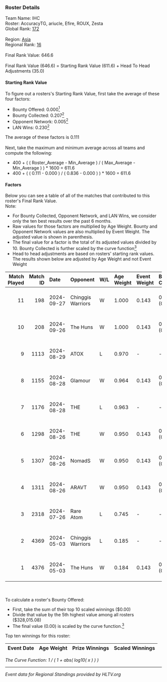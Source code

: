 ### Roster Details<br />
Team Name: IHC<br />
Roster: AccuracyTG, ariucle, Efire, ROUX, Zesta<br />
Global Rank: [172](../../standings_global_2024_10_02.md)<br />
<br />
Region: [Asia]( ../../standings_asia_2024_10_02.md)<br />
Regional Rank: [16]( ../../standings_asia_2024_10_02.md)<br />
<br />
Final Rank Value:  646.6<br />
<br />
Final Rank Value (646.6) = Starting Rank Value (611.6) + Head To Head Adjustments (35.0)<br />

#### Starting Rank Value<br />
To figure out a rosters's Starting Rank Value, first take the average of these four factors:<br />
- Bounty Offered: 0.000[<sup>1</sup>](#table2)
- Bounty Collected: 0.207[<sup>2</sup>](#table1)
- Opponent Network: 0.005[<sup>2</sup>](#table1)
- LAN Wins: 0.230[<sup>2</sup>](#table1)

The average of these factors is 0.111<br />
<br />
Next, take the maximum and minimum average across all teams and compute the following:<br />
- 400 + ( ( Roster_Average - Min_Average ) / ( Max_Average - Min_Average ) ) * 1600 = 611.6
- 400 + ( ( 0.111 - 0.000 ) / ( 0.836 - 0.000 ) ) * 1600 = 611.6


#### Factors<br />
Below you can see a table of all of the matches that contributed to this roster's Final Rank Value.<br />
Note:<br />

- For Bounty Collected, Opponent Network, and LAN Wins, we consider only the ten best results over the past 6 months.
- Raw values for those factors are multiplied by Age Weight. Bounty and Opponent Network values are also multiplied by Event Weight. The adjusted value is shown in parenthesis.
- The final value for a factor is the total of its adjusted values divided by 10. Bounty Collected is further scaled by the curve function[<sup>3</sup>](#curveFunction)
- Head to head adjustments are based on rosters' starting rank values. The results shown below are adjusted by Age Weight and not Event Weight
<span id="table1"></span><br />


| Match Played | Match ID | Date       | Opponent          | W/L | Age Weight | Event Weight | Bounty Collected | Opponent Network | LAN Wins  | H2H Adj. | Roster                                      |
| -: | -: | :- | :- | :- | :- | :- | :- | :- | :- | -: | :- |
|           11 |      198 | 2024-09-27 | Chinggis Warriors | W   | 1.000      | 0.143        | 0.010 (0.001)    | 0.170 (0.024)    | 1 (1.000) |    23.65 | AccuracyTG, ariucle, Efire, ROUX, Zesta     |
|           10 |      208 | 2024-09-26 | The Huns          | W   | 1.000      | 0.143        | 0.000 (0.000)    | 0.000 (0.000)    | 1 (1.000) |     6.69 | AccuracyTG, ariucle, Efire, ROUX, Zesta     |
|            9 |     1113 | 2024-08-29 | ATOX              | L   | 0.970      | -            | -                | -                | -         |    -7.35 | AccuracyTG, ariucle, Efire, ROUX, Zesta     |
|            8 |     1155 | 2024-08-28 | Glamour           | W   | 0.964      | 0.143        | 0.000 (0.000)    | 0.065 (0.009)    | 0 (0.000) |     7.75 | AccuracyTG, ariucle, Efire, ROUX, Zesta     |
|            7 |     1176 | 2024-08-28 | THE               | L   | 0.963      | -            | -                | -                | -         |   -19.16 | AccuracyTG, ariucle, Efire, ROUX, Zesta     |
|            6 |     1298 | 2024-08-26 | THE               | W   | 0.950      | 0.143        | 0.000 (0.000)    | 0.098 (0.013)    | 0 (0.000) |    10.76 | AccuracyTG, ariucle, Efire, ROUX, Zesta     |
|            5 |     1307 | 2024-08-26 | NomadS            | W   | 0.950      | 0.143        | 0.000 (0.000)    | 0.051 (0.007)    | 0 (0.000) |    10.55 | AccuracyTG, ariucle, Efire, ROUX, Zesta     |
|            4 |     1311 | 2024-08-26 | ARAVT             | W   | 0.950      | 0.143        | 0.000 (0.000)    | 0.000 (0.000)    | 0 (0.000) |     6.94 | AccuracyTG, ariucle, Efire, ROUX, Zesta     |
|            3 |     2318 | 2024-07-26 | Rare Atom         | L   | 0.745      | -            | -                | -                | -         |    -5.06 | AccuracyTG, ariucle, Efire, ROUX, Wonderzce |
|            2 |     4369 | 2024-05-03 | Chinggis Warriors | L   | 0.185      | -            | -                | -                | -         |    -1.09 | AccuracyTG, ariucle, Efire, ROUX, Wonderzce |
|            1 |     4376 | 2024-05-03 | The Huns          | W   | 0.184      | 0.143        | 0.000 (0.000)    | 0.000 (0.000)    | 1 (0.184) |     1.35 | AccuracyTG, ariucle, Efire, ROUX, Wonderzce |

<br />
<span id="table2"></span><br />
To calculate a roster's Bounty Offered:<br />

- First, take the sum of their top 10 scaled winnings ($0.00)
- Divide that value by the 5th highest value among all rosters ($328,015.08)
- The final value (0.00) is scaled by the curve function.[<sup>3</sup>](#curveFunction)

Top ten winnings for this roster:<br />

| Event Date | Age Weight | Prize Winnings | Scaled Winnings |
| :- | -: | :- | :- |


<span id="curveFunction"></span>_The Curve Function: 1 / ( 1 + abs( log10( x ) ) )_<br />

---
_Event data for Regional Standings provided by HLTV.org_<br />
